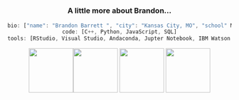 <div align="center">

<h1>

### A little more about Brandon...
```javascript
bio: ["name": "Brandon Barrett ", "city": "Kansas City, MO", "school" Metropolitan Community College - Maple Woods, Computer Science Major]
code: [C++, Python, JavaScript, SQL]
tools: [RStudio, Visual Studio, Andaconda, Jupter Notebook, IBM Watson Studio]
``` 

<img src="https://user-images.githubusercontent.com/74038190/212257454-16e3712e-945a-4ca2-b238-408ad0bf87e6.gif" width="100"><img src="https://user-images.githubusercontent.com/74038190/212257472-08e52665-c503-4bd9-aa20-f5a4dae769b5.gif" width="100">
<img src="https://user-images.githubusercontent.com/74038190/212257465-7ce8d493-cac5-494e-982a-5a9deb852c4b.gif" width="100">
<img src="https://user-images.githubusercontent.com/74038190/212284087-bbe7e430-757e-4901-90bf-4cd2ce3e1852.gif" width="100">
<br><br>


